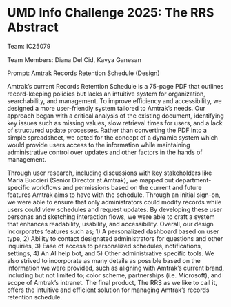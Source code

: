# UMD Info Challenge 2025: The RRS Abstract

Team: IC25079

Team Members: Diana Del Cid, Kavya Ganesan

Prompt: Amtrak Records Retention Schedule (Design)


 Amtrak’s current Records Retention Schedule is a 75-page PDF that outlines record-keeping policies but lacks an intuitive system for organization, searchability, and management. To improve efficiency and accessibility, we designed a more user-friendly system tailored to Amtrak’s needs. Our approach began with a critical analysis of the existing document, identifying key issues such as missing values, slow retrieval times for users, and a lack of structured update processes. Rather than converting the PDF into a simple spreadsheet, we opted for the concept of a dynamic system which would provide users access to the information while maintaining administrative control over updates and other factors in the hands of management.

 Through user research, including discussions with key stakeholders like Maria Buccieri (Senior Director at Amtrak), we mapped out department-specific workflows and permissions based on the current and future features Amtrak aims to have with the schedule. Through an initial sign-on, we were able to ensure that only administrators could modify records while users could view schedules and request updates. By developing these user personas and sketching interaction flows, we were able to craft a system that enhances readability, usability, and accessibility. Overall, our design incorporates features such as; 1) A personalized dashboard based on user type, 2) Ability to contact designated administrators for questions and other inquiries, 3) Ease of access to personalized schedules, notifications, settings, 4) An AI help bot, and 5) Other administrative specific tools. We also strived to incorporate as many details as possible based on the information we were provided, such as aligning with Amtrak’s current brand, including but not limited to; color scheme, partnerships (i.e. Microsoft), and scope of Amtrak’s intranet. The final product, The RRS as we like to call it, offers the intuitive and efficient solution for managing Amtrak’s records retention schedule.

